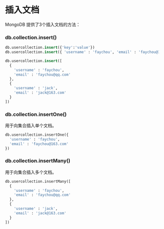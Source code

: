 # 插入文档
MongoDB 提供了3个插入文档的方法：

### db.collection.insert()

``` sql
db.usercollection.insert({'key':'value'})
db.usercollection.insert({ 'username' : 'faychou', 'email' : 'faychou@163.com' })

db.usercollection.insert([
  { 
    'username' : 'faychou', 
    'email' : 'faychou@qq.com' 
  },
  { 
    'username' : 'jack', 
    'email' : 'jack@163.com' 
  }
])```

### db.collection.insertOne()
用于向集合插入单个文档。

``` sql
db.usercollection.insertOne({ 
  'username' : 'faychou', 
  'email' : 'faychou@163.com' 
})
```

### db.collection.insertMany()
用于向集合插入多个文档。

``` sql
db.usercollection.insertMany([
  { 
    'username' : 'faychou', 
    'email' : 'faychou@qq.com' 
  },
  { 
    'username' : 'jack', 
    'email' : 'jack@163.com' 
  }
])
```

